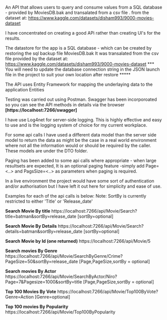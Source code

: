 An API that allows users to query and consume values from a SQL database - provided by MoviesDB.bak and transalated from a csv file .
from the dataset at: https://www.kaggle.com/datasets/disham993/9000-movies-dataset

I have concentrated on creating a good APi rather than creating UI's for the results.

The datastore for the app is a SQL database - which can be created by restoring the sql backup file MoviesDB.bak 
It was transalated from the csv file provided by the dataset at: https://www.kaggle.com/datasets/disham993/9000-movies-dataset
*** You will need to update the database connection string in the JSON launch file in the project  to suit your own location
after restore *****

The API uses Entity Framework for mapping the underlaying data to the application Entities 

Testing was carried out using Postman. Swagger has been incorporoated so you can see the API methods in details via the browser
**[https://localhost:7266/swagger]**

I have use Log4net for server-side logging. This is highly effective and easy to use and is the 
logging system of choice for my current workplace.

For some api calls I have used a different data model than the server side model to return the data as might be the case
in a real world environment where not all the information would or should be required by the caller. 
These models are under the DTO folder.

Paging has been added to some api calls where appropriate - when large resultsets are expected,
It is an optional paging feature -simply add Page=<..> and PagsSize=<..> as parameters when paging is required.

In a live environment the project would have some sort of authentication and/or authorisation
but I have left it out here for simplicity and ease of use.

Examples for each of the api calls is below:
Note: SortBy is currently restricted to either 'Title' or 'Release_date'

**Search Movie By title**
https://localhost:7266/api/Movie/Search?title=batman&sortBy=release_date    [sortBy=optional]

**Search Movie By Details**
https://localhost:7266/api/Movie/Search?details=batman&sortBy=release_date  [sortBy=optional]

**Search Movie by Id (one returned)**
https://localhost:7266/api/Movie/5   

**Search movies By Genre**
https://localhost:7266/api/Movie/SearchByGenre/Crime?PageSize=50&sortBy=release_date  [Page,PageSize,sortBy = optional]

**Search movies By Actor**
https://localhost:7266/api/Movie/SearchByActor/Niro?Page=7&Pagesize=1000&sortBy=title    [Page,PageSize,sortBy = optional]

**Top 100 Movies By Vote**
https://localhost:7266/api/Movie/Top100ByVote?Genre=Action   		    [Genre=optional]

**Top 100 movies By Popularity**
https://localhost:7266/api/Movie/Top100ByPopularity
